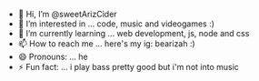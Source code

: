 - 👋 Hi, I’m @sweetArizCider
- 👀 I’m interested in ... code, music and videogames :)
- 🌱 I’m currently learning ... web development, js, node and css 
- 📫 How to reach me ... here's my ig: bearizah :)
- 😄 Pronouns: ... he
- ⚡ Fun fact: ... i play bass pretty good but i'm not into music 

<!---
sweetArizCider/sweetArizCider is a ✨ special ✨ repository because its `README.md` (this file) appears on your GitHub profile.
You can click the Preview link to take a look at your changes.
--->
